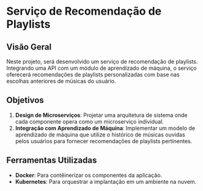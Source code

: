 # Serviço de Recomendação de Playlists

## Visão Geral
Neste projeto, será desenvolvido um serviço de recomendação de playlists. Integrando uma API com um módulo de aprendizado de máquina, o serviço oferecerá recomendações de playlists personalizadas com base nas escolhas anteriores de músicas do usuário.

## Objetivos

1. **Design de Microserviços**: Projetar uma arquitetura de sistema onde cada componente opera como um microserviço individual.
2. **Integração com Aprendizado de Máquina**: Implementar um modelo de aprendizado de máquina que utilize o histórico de músicas ouvidas pelos usuários para fornecer recomendações de playlists pertinentes.

## Ferramentas Utilizadas

- **Docker**: Para contêinerizar os componentes da aplicação.
- **Kubernetes**: Para orquestrar a implantação em um ambiente na nuvem.

